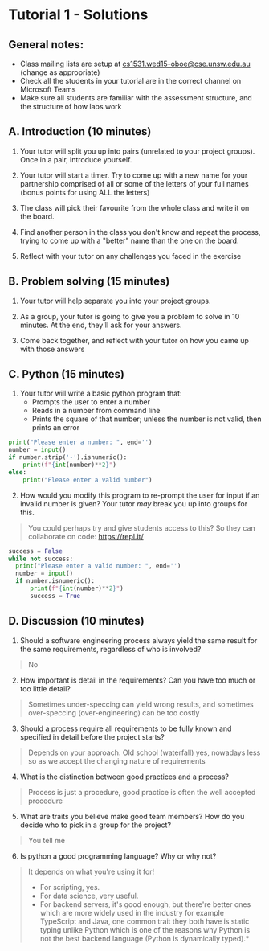 # Tutorial 1 - Solutions

## General notes:

* Class mailing lists are setup at cs1531.wed15-oboe@cse.unsw.edu.au (change as appropriate)
* Check all the students in your tutorial are in the correct channel on Microsoft Teams
* Make sure all students are familiar with the assessment structure, and the structure of how labs work

## A. Introduction (10 minutes)

1. Your tutor will split you up into pairs (unrelated to your project groups). Once in a pair, introduce yourself.

2. Your tutor will start a timer. Try to come up with a new name for your partnership comprised of all or some of the letters of your full names (bonus points for using ALL the letters)

3. The class will pick their favourite from the whole class and write it on the board.

4. Find another person in the class you don't know and repeat the process, trying to come up with a "better" name than the one on the board.

5. Reflect with your tutor on any challenges you faced in the exercise

## B. Problem solving (15 minutes)

1. Your tutor will help separate you into your project groups.

2. As a group, your tutor is going to give you a problem to solve in 10 minutes. At the end, they'll ask for your answers.

3. Come back together, and reflect with your tutor on how you came up with those answers

## C. Python (15 minutes)

1. Your tutor will write a basic python program that:
    * Prompts the user to enter a number
    * Reads in a number from command line
    * Prints the square of that number; unless the number is not valid, then prints an error


```python
print("Please enter a number: ", end='')
number = input()
if number.strip('-').isnumeric():
    print(f"{int(number)**2}")
else:
    print("Please enter a valid number")
```

2. How would you modify this program to re-prompt the user for input if an invalid number is given? Your tutor *may* break you up into groups for this.

> You could perhaps try and give students access to this? So they can collaborate on code: https://repl.it/

```python
success = False
while not success:
  print("Please enter a valid number: ", end='')
  number = input()
  if number.isnumeric():
      print(f"{int(number)**2}")
      success = True
```

## D. Discussion (10 minutes)

1. Should a software engineering process always yield the same result for the same requirements, regardless of who is involved?

> No

2. How important is detail in the requirements? Can you have too much or too little detail?

> Sometimes under-speccing can yield wrong results, and sometimes over-speccing (over-engineering) can be too costly

3. Should a process require all requirements to be fully known and specified in detail before the project starts?

> Depends on your approach. Old school (waterfall) yes, nowadays less so as we accept the changing nature of requirements

4. What is the distinction between good practices and a process?

> Process is just a procedure, good practice is often the well accepted procedure

5. What are traits you believe make good team members? How do you decide who to pick in a group for the project?

> You tell me

6. Is python a good programming language? Why or why not?

> It depends on what you're using it for!
>   * For scripting, yes.
>   * For data science, very useful.
>   * For backend servers, it's good enough, but there're better ones which are more widely used in the industry for example TypeScript and Java, one common trait they both have is static typing unlike Python which is one of the reasons why Python is not the best backend language (Python is dynamically typed).*
